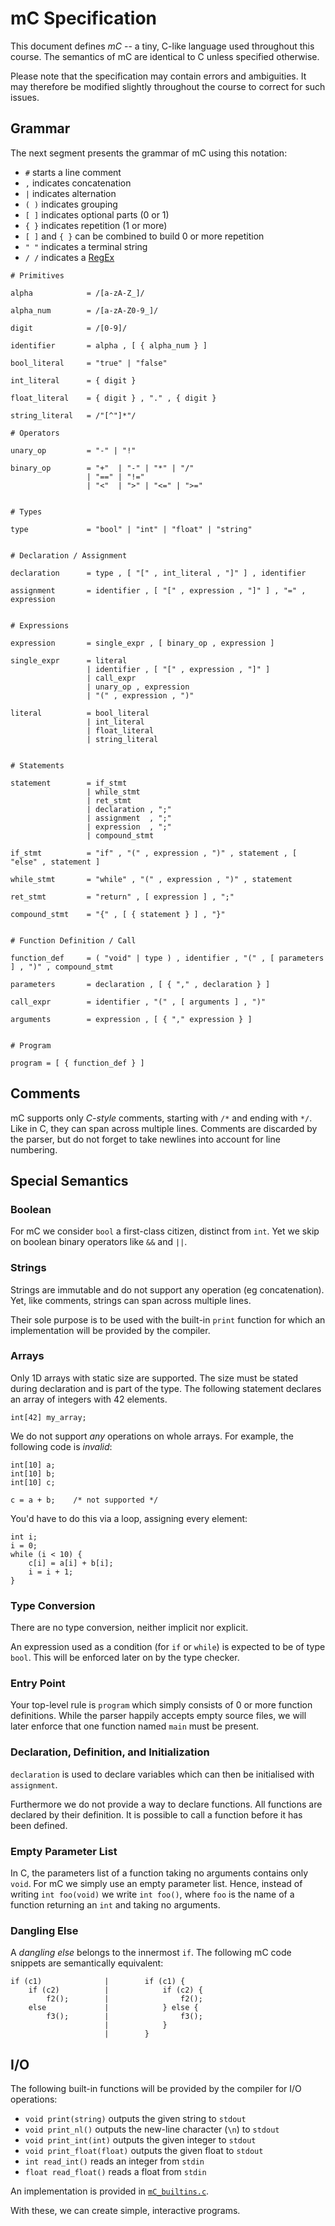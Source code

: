 # mC Specification

This document defines *mC* -- a tiny, C-like language used throughout this course.
The semantics of mC are identical to C unless specified otherwise.

Please note that the specification may contain errors and ambiguities.
It may therefore be modified slightly throughout the course to correct for such issues.

## Grammar

The next segment presents the grammar of mC using this notation:

- `#` starts a line comment
- `,` indicates concatenation
- `|` indicates alternation
- `( )` indicates grouping
- `[ ]` indicates optional parts (0 or 1)
- `{ }` indicates repetition (1 or more)
- `[ ]` and `{ }` can be combined to build 0 or more repetition
- `" "` indicates a terminal string
- `/ /` indicates a [RegEx]

[RegEx]: <https://www.regular-expressions.info/>

```
# Primitives

alpha            = /[a-zA-Z_]/

alpha_num        = /[a-zA-Z0-9_]/

digit            = /[0-9]/

identifier       = alpha , [ { alpha_num } ]

bool_literal     = "true" | "false"

int_literal      = { digit }

float_literal    = { digit } , "." , { digit }

string_literal   = /"[^"]*"/

# Operators

unary_op         = "-" | "!"

binary_op        = "+"  | "-" | "*" | "/"
                 | "==" | "!="
                 | "<"  | ">" | "<=" | ">="


# Types

type             = "bool" | "int" | "float" | "string"


# Declaration / Assignment

declaration      = type , [ "[" , int_literal , "]" ] , identifier

assignment       = identifier , [ "[" , expression , "]" ] , "=" , expression


# Expressions

expression       = single_expr , [ binary_op , expression ]

single_expr      = literal
                 | identifier , [ "[" , expression , "]" ]
                 | call_expr
                 | unary_op , expression
                 | "(" , expression , ")"

literal          = bool_literal
                 | int_literal
                 | float_literal
                 | string_literal


# Statements

statement        = if_stmt
                 | while_stmt
                 | ret_stmt
                 | declaration , ";"
                 | assignment  , ";"
                 | expression  , ";"
                 | compound_stmt

if_stmt          = "if" , "(" , expression , ")" , statement , [ "else" , statement ]

while_stmt       = "while" , "(" , expression , ")" , statement

ret_stmt         = "return" , [ expression ] , ";"

compound_stmt    = "{" , [ { statement } ] , "}"


# Function Definition / Call

function_def     = ( "void" | type ) , identifier , "(" , [ parameters ] , ")" , compound_stmt

parameters       = declaration , [ { "," , declaration } ]

call_expr        = identifier , "(" , [ arguments ] , ")"

arguments        = expression , [ { "," expression } ]


# Program

program = [ { function_def } ]
```

## Comments

mC supports only *C-style* comments, starting with `/*` and ending with `*/`.
Like in C, they can span across multiple lines.
Comments are discarded by the parser, but do not forget to take newlines into account for line numbering.

## Special Semantics

### Boolean

For mC we consider `bool` a first-class citizen, distinct from `int`.
Yet we skip on boolean binary operators like `&&` and `||`.

### Strings

Strings are immutable and do not support any operation (eg concatenation).
Yet, like comments, strings can span across multiple lines.

Their sole purpose is to be used with the built-in `print` function for which an implementation will be provided by the compiler.

### Arrays

Only 1D arrays with static size are supported.
The size must be stated during declaration and is part of the type.
The following statement declares an array of integers with 42 elements.

    int[42] my_array;

We do not support *any* operations on whole arrays.
For example, the following code is *invalid*:

    int[10] a;
    int[10] b;
    int[10] c;

    c = a + b;    /* not supported */

You'd have to do this via a loop, assigning every element:

    int i;
    i = 0;
    while (i < 10) {
    	c[i] = a[i] + b[i];
    	i = i + 1;
    }

### Type Conversion

There are no type conversion, neither implicit nor explicit.

An expression used as a condition (for `if` or `while`) is expected to be of type `bool`.
This will be enforced later on by the type checker.

### Entry Point

Your top-level rule is `program` which simply consists of 0 or more function definitions.
While the parser happily accepts empty source files, we will later enforce that one function named `main` must be present.

### Declaration, Definition, and Initialization

`declaration` is used to declare variables which can then be initialised with `assignment`.

Furthermore we do not provide a way to declare functions.
All functions are declared by their definition.
It is possible to call a function before it has been defined.

### Empty Parameter List

In C, the parameters list of a function taking no arguments contains only `void`.
For mC we simply use an empty parameter list.
Hence, instead of writing `int foo(void)` we write `int foo()`, where `foo` is the name of a function returning an `int` and taking no arguments.

### Dangling Else

A *dangling else* belongs to the innermost `if`.
The following mC code snippets are semantically equivalent:

    if (c1)              |        if (c1) {
        if (c2)          |            if (c2) {
            f2();        |                f2();
        else             |            } else {
            f3();        |                f3();
                         |            }
                         |        }

## I/O

The following built-in functions will be provided by the compiler for I/O operations:

- `void print(string)`      outputs the given string to `stdout`
- `void print_nl()`         outputs the new-line character (`\n`) to `stdout`
- `void print_int(int)`     outputs the given integer to `stdout`
- `void print_float(float)` outputs the given float to `stdout`
- `int read_int()`          reads an integer from `stdin`
- `float read_float()`      reads a float from `stdin`

An implementation is provided in [`mC_builtins.c`](mC_builtins.c).

With these, we can create simple, interactive programs.
